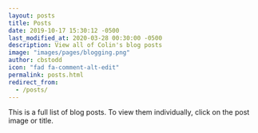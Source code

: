 ```yaml
---
layout: posts
title: Posts
date: 2019-10-17 15:30:12 -0500
last_modified_at: 2020-03-28 00:30:00 -0500
description: View all of Colin's blog posts
image: "images/pages/blogging.png"
author: cbstodd
icon: "fad fa-comment-alt-edit"
permalink: posts.html
redirect_from:
  - /posts/
---
```


This is a full list of blog posts. To view them individually, click on the post image or title.
